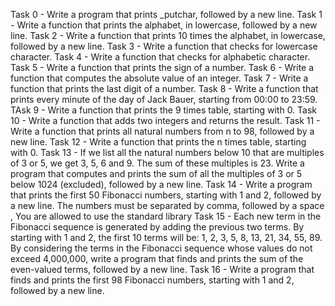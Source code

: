 Task 0 - Write a program that prints _putchar, followed by a new line.
Task 1 - Write a function that prints the alphabet, in lowercase, followed by a new line.
Task 2 - Write a function that prints 10 times the alphabet, in lowercase, followed by a new line.
Task 3 - Write a function that checks for lowercase character. 
Task 4 - Write a function that checks for alphabetic character. 
Task 5 - Write a function that prints the sign of a number.
Task 6 - Write a function that computes the absolute value of an integer.
Task 7 - Write a function that prints the last digit of a number.
Task 8 - Write a function that prints every minute of the day of Jack Bauer, starting from 00:00 to 23:59.
TAsk 9 - Write a function that prints the 9 times table, starting with 0.
Task 10 - Write a function that adds two integers and returns the result.
Task 11 - Write a function that prints all natural numbers from n to 98, followed by a new line.
Task 12 - Write a function that prints the n times table, starting with 0.
Task 13 - If we list all the natural numbers below 10 that are multiples of 3 or 5, we get 3, 5, 6 and 9. The sum of these multiples is 23. Write a program that computes and prints the sum of all the multiples of 3 or 5 below 1024 (excluded), followed by a new line.
Task 14 - Write a program that prints the first 50 Fibonacci numbers, starting with 1 and 2, followed by a new line. The numbers must be separated by comma, followed by a space , You are allowed to use the standard library
Task 15 - Each new term in the Fibonacci sequence is generated by adding the previous two terms. By starting with 1 and 2, the first 10 terms will be: 1, 2, 3, 5, 8, 13, 21, 34, 55, 89. By considering the terms in the Fibonacci sequence whose values do not exceed 4,000,000, write a program that finds and prints the sum of the even-valued terms, followed by a new line.
Task 16 - Write a program that finds and prints the first 98 Fibonacci numbers, starting with 1 and 2, followed by a new line.

